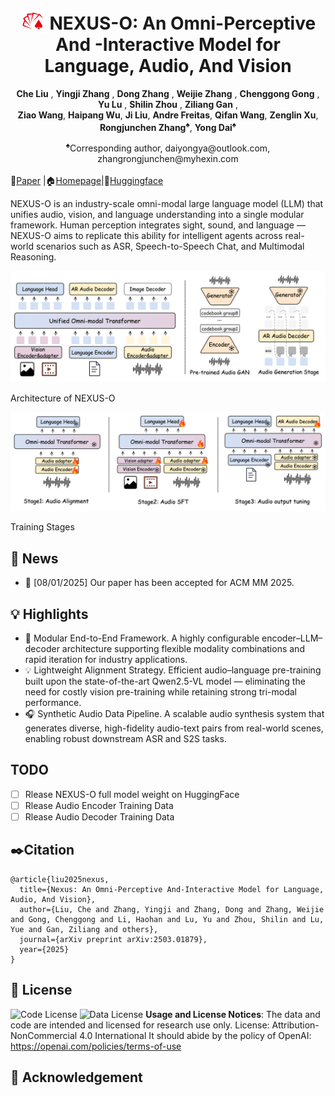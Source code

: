 <p align="center">
  <h1 align="center">
    <img src="static/logo.png" alt="Nexus-o" height="40" style="position:relative; top:6px;">
  NEXUS-O: An Omni-Perceptive And -Interactive Model for Language, Audio, And Vision</h1>
    <p align="center">
    <strong>Che Liu</strong>
    ,
    <strong>Yingji Zhang</strong>
    ,
    <strong>Dong Zhang</strong>
    ,
    <strong>Weijie Zhang</strong>
    ,
    <strong>Chenggong Gong</strong>
    ,
     <strong>Yu Lu</strong>
    ,
     <strong>Shilin Zhou</strong>
    ,
     <strong>Ziliang Gan</strong>
    ,
    <br>
    <strong>Ziao Wang</strong>,
    <strong>Haipang Wu</strong>,
    <strong>Ji Liu</strong>,
    <strong>Andre Freitas</strong>,
    <strong>Qifan Wang</strong>,
    <strong>Zenglin Xu</strong>,
    <br>
    <strong>Rongjunchen Zhang</strong><sup>♠</sup>,
    <strong>Yong Dai</strong><sup>♠</sup>
  </p>
  <div class="is-size-5 publication-authors" align="center">
        <span class="author-block">
            <sup>♠</sup>Corresponding author, daiyongya@outlook.com, zhangrongjunchen@myhexin.com
        </span>
    </div>
    <br>
  📖<a href="https://arxiv.org/pdf/2503.01879">Paper</a> |🏠<a href="https://hithink-research.github.io/MME-Finance/">Homepage</a></h3>|🤗<a href="https://huggingface.co/datasets/hithink-ai/MME-Finance">Huggingface</a></h3>
  
<div align="center"></div>
<p align="center">
<p>
NEXUS-O is an industry-scale omni-modal large language model (LLM) that unifies audio, vision, and language understanding into a single modular framework.
Human perception integrates sight, sound, and language — NEXUS-O aims to replicate this ability for intelligent agents across real-world scenarios such as ASR, Speech-to-Speech Chat, and Multimodal Reasoning.
</p>
<img src="static/omni.png">
<p>Architecture of NEXUS-O</p>

<img src="static/train_stage.png">
<p>Training Stages</p>

## 📢 News 
- 🚀 [08/01/2025] Our paper has been accepted for ACM MM 2025.

## 💡 Highlights
- 🧩 Modular End-to-End Framework. A highly configurable encoder–LLM–decoder architecture supporting flexible modality combinations and rapid iteration for industry applications.
- 💡 Lightweight Alignment Strategy. Efficient audio–language pre-training built upon the state-of-the-art Qwen2.5-VL model — eliminating the need for costly vision pre-training while retaining strong tri-modal performance.
- 🎧 Synthetic Audio Data Pipeline. A scalable audio synthesis system that generates diverse, high-fidelity audio-text pairs from real-world scenes, enabling robust downstream ASR and S2S tasks.

## TODO
* [ ] Rlease NEXUS-O full model weight on HuggingFace
* [ ] Rlease Audio Encoder Training Data
* [ ] Rlease Audio Decoder Training Data

## ✒️Citation
```
@article{liu2025nexus,
  title={Nexus: An Omni-Perceptive And-Interactive Model for Language, Audio, And Vision},
  author={Liu, Che and Zhang, Yingji and Zhang, Dong and Zhang, Weijie and Gong, Chenggong and Li, Haohan and Lu, Yu and Zhou, Shilin and Lu, Yue and Gan, Ziliang and others},
  journal={arXiv preprint arXiv:2503.01879},
  year={2025}
}
```

## 📄 License
![Code License](https://img.shields.io/badge/Code%20License-Apache_2.0-green.svg) ![Data License](https://img.shields.io/badge/Data%20License-CC%20By%20NC%204.0-red.svg) **Usage and License Notices**: The data and code are intended and licensed for research use only.
License: Attribution-NonCommercial 4.0 International It should abide by the policy of OpenAI: https://openai.com/policies/terms-of-use

## 💖 Acknowledgement
